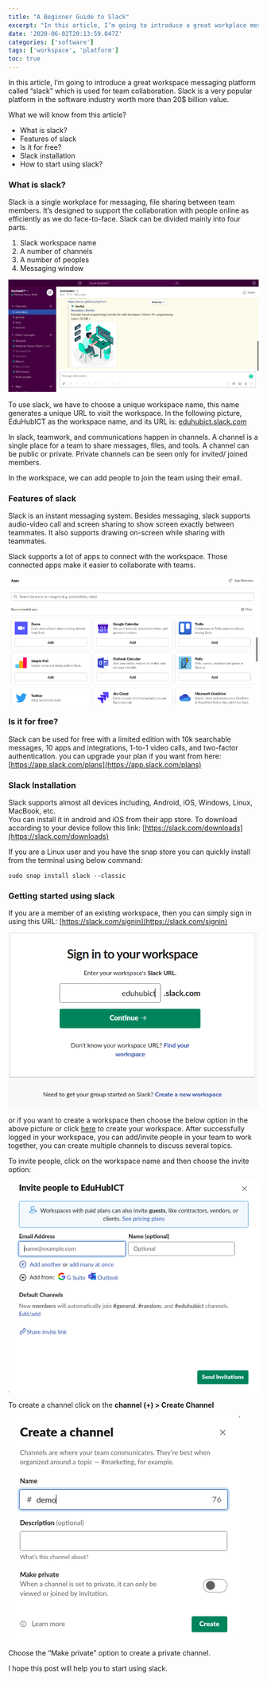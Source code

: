 ```yaml
---
title: "A Beginner Guide to Slack"
excerpt: "In this article, I’m going to introduce a great workplace messaging platform called “slack” which is used for team collaboration."
date: '2020-06-02T20:13:59.047Z'
categories: ['software']
tags: ['workspace', 'platform']
toc: true
---
```


In this article, I’m going to introduce a great workspace messaging platform called “slack” which is used for team collaboration. Slack is a very popular platform in the software industry worth more than 20$ billion value.

What we will know from this article?

*   What is slack?
*   Features of slack
*   Is it for free?
*   Slack installation
*   How to start using slack?

### What is slack?

Slack is a single workplace for messaging, file sharing between team members. It’s designed to support the collaboration with people online as efficiently as we do face-to-face. Slack can be divided mainly into four parts.

1.  Slack workspace name
2.  A number of channels
3.  A number of peoples
4.  Messaging window

<img src="/assets/img/posts/2020-06-02-A-beginner-guide-to-slack/1__z8__ujeY5jW2B__AiQa5no__g.png">

To use slack, we have to choose a unique workspace name, this name generates a unique URL to visit the workspace. In the following picture, EduHubICT as the workspace name, and its URL is: [eduhubict.slack.com](http://eduhubict.slack.com)

In slack, teamwork, and communications happen in channels. A channel is a single place for a team to share messages, files, and tools. A channel can be public or private. Private channels can be seen only for invited/ joined members.

In the workspace, we can add people to join the team using their email.

### Features of slack

Slack is an instant messaging system. Besides messaging, slack supports audio-video call and screen sharing to show screen exactly between teammates. It also supports drawing on-screen while sharing with teammates.

Slack supports a lot of apps to connect with the workspace. Those connected apps make it easier to collaborate with teams.

![](../assets/img/1__W8__FXGYLX916AzyHJl5DrA.png)

### Is it for free?

Slack can be used for free with a limited edition with 10k searchable messages, 10 apps and integrations, 1-to-1 video calls, and two-factor authentication. you can upgrade your plan if you want from here: [https://app.slack.com/plans](https://app.slack.com/plans)

### Slack Installation

Slack supports almost all devices including, Android, iOS, Windows, Linux, MacBook, etc.  
You can install it in android and iOS from their app store. To download according to your device follow this link: [https://slack.com/downloads](https://slack.com/downloads)

If you are a Linux user and you have the snap store you can quickly install from the terminal using below command:

```
sudo snap install slack --classic
```

### Getting started using slack

If you are a member of an existing workspace, then you can simply sign in using this URL: [https://slack.com/signin](https://slack.com/signin)

![](../assets/img/1__HGBl____M2cct8jN32V5gpiQ.png)


or if you want to create a workspace then choose the below option in the above picture or click [here](https://slack.com/create) to create your workspace. After successfully logged in your workspace, you can add/invite people in your team to work together, you can create multiple channels to discuss several topics.

To invite people, click on the workspace name and then choose the invite option:

![](../assets/img/1__oqO8DKJjCLgeC3xOpFiqEA.png)


To create a channel click on the **channel (+) > Create Channel**

![](../assets/img/1__ijkEESwRJ0gq4tYXgwN8Og.png)


Choose the “Make private” option to create a private channel.

I hope this post will help you to start using slack.